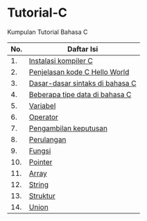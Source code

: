 # Tutorial-C
Kumpulan Tutorial Bahasa C

| No. | Daftar Isi |
|---|---|
| 1. | [Instalasi kompiler C](001_instalasi.md) |
| 2. | [Penjelasan kode C Hello World]( 002_penjelasan-program.md ) |
| 3. | [Dasar-dasar sintaks di bahasa C]( 003_dasar-sintaks.md ) |
| 4. | [Beberapa tipe data di bahasa C]( 004_tipe-data.md ) |
| 5. | [Variabel]( 005_variabel.md ) |
| 6. | [Operator]( 006_operator.md ) |
| 7. | [Pengambilan keputusan]( 007_kondisi.md ) |
| 8. | [Perulangan]( 008_perulangan.md ) |
| 9. | [Fungsi]( 009_fungsi.md ) |
| 10. | [Pointer]( 010_pointer.md ) |
| 11. | [Array]( 011_array.md ) |
| 12. | [String]( 012_string.md ) |
| 13. | [Struktur]( 013_struct.md ) |
| 14. | [Union](014_union.md) |

